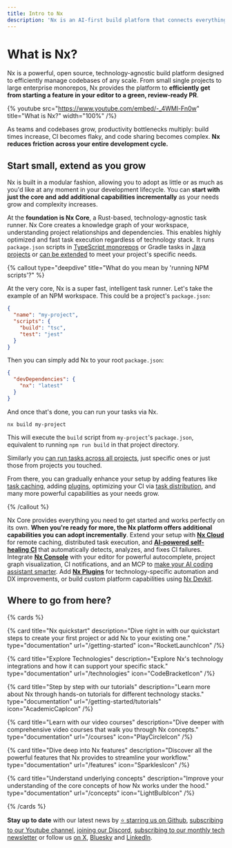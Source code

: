 ```yaml
---
title: Intro to Nx
description: 'Nx is an AI-first build platform that connects everything from your editor to CI. Helping you deliver fast, without breaking things.'
---
```


# What is Nx?

Nx is a powerful, open source, technology-agnostic build platform designed to efficiently manage codebases of any scale. From small single projects to large enterprise monorepos, Nx provides the platform to **efficiently get from starting a feature in your editor to a green, review-ready PR**.

{% youtube
src="https://www.youtube.com/embed/-_4WMl-Fn0w"
title="What is Nx?"
width="100%" /%}

As teams and codebases grow, productivity bottlenecks multiply: build times increase, CI becomes flaky, and code sharing becomes complex. **Nx reduces friction across your entire development cycle.**

## Start small, extend as you grow

Nx is built in a modular fashion, allowing you to adopt as little or as much as you'd like at any moment in your development lifecycle. You can **start with just the core and add additional capabilities incrementally** as your needs grow and complexity increases.

At the **foundation is Nx Core**, a Rust-based, technology-agnostic task runner. Nx Core creates a knowledge graph of your workspace, understanding project relationships and dependencies. This enables highly optimized and fast task execution regardless of technology stack. It runs `package.json` scripts in [TypeScript monorepos](/technologies/typescript/introduction) or Gradle tasks in [Java projects](/technologies/java/introduction) or [can be extended](/extending-nx/intro/getting-started) to meet your project's specific needs.

{% callout type="deepdive" title="What do you mean by 'running NPM scripts'?" %}

At the very core, Nx is a super fast, intelligent task runner. Let's take the example of an NPM workspace. This could be a project's `package.json`:

```json
{
  "name": "my-project",
  "scripts": {
    "build": "tsc",
    "test": "jest"
  }
}
```

Then you can simply add Nx to your root `package.json`:

```json
{
  "devDependencies": {
    "nx": "latest"
  }
}
```

And once that's done, you can run your tasks via Nx.

```shell
nx build my-project
```

This will execute the `build` script from `my-project`'s `package.json`, equivalent to running `npm run build` in that project directory.

Similarly you [can run tasks across all projects](/features/run-tasks), just specific ones or just those from projects you touched.

From there, you can gradually enhance your setup by adding features like [task caching](/features/cache-task-results), adding [plugins](/technologies), optimizing your CI via [task distribution](/ci/features/distribute-task-execution), and many more powerful capabilities as your needs grow.

{% /callout %}

Nx Core provides everything you need to get started and works perfectly on its own. **When you're ready for more, the Nx platform offers additional capabilities you can adopt incrementally**. Extend your setup with [**Nx Cloud**](/ci) for remote caching, distributed task execution, and [**AI-powered self-healing CI**](/ci/features/self-healing-ci) that automatically detects, analyzes, and fixes CI failures. Integrate [**Nx Console**](/getting-started/editor-setup) with your editor for powerful autocomplete, project graph visualization, CI notifications, and an MCP to [make your AI coding assistant smarter](/features/enhance-AI). Add [**Nx Plugins**](/technologies) for technology-specific automation and DX improvements, or build custom platform capabilities using [Nx Devkit](/extending-nx/intro/getting-started).

## Where to go from here?

{% cards %}

{% card title="Nx quickstart" description="Dive right in with our quickstart steps to create your first project or add Nx to your existing one." type="documentation" url="/getting-started" icon="RocketLaunchIcon" /%}

{% card title="Explore Technologies" description="Explore Nx's technology integrations and how it can support your specific stack." type="documentation" url="/technologies" icon="CodeBracketIcon" /%}

{% card title="Step by step with our tutorials" description="Learn more about Nx through hands-on tutorials for different technology stacks." type="documentation" url="/getting-started/tutorials" icon="AcademicCapIcon" /%}

{% card title="Learn with our video courses" description="Dive deeper with comprehensive video courses that walk you through Nx concepts." type="documentation" url="/courses" icon="PlayCircleIcon" /%}

{% card title="Dive deep into Nx features" description="Discover all the powerful features that Nx provides to streamline your workflow." type="documentation" url="/features" icon="SparklesIcon" /%}

{% card title="Understand underlying concepts" description="Improve your understanding of the core concepts of how Nx works under the hood." type="documentation" url="/concepts" icon="LightBulbIcon" /%}

{% /cards %}

**Stay up to date** with our latest news by [⭐️ starring us on Github](https://github.com/nrwl/nx), [subscribing to our Youtube channel](https://www.youtube.com/@nxdevtools), [joining our Discord](https://go.nx.dev/community), [subscribing to our monthly tech newsletter](https://go.nrwl.io/nx-newsletter) or follow us [on X](https://x.com/nxdevtools), [Bluesky](https://bsky.app/profile/nx.dev) and [LinkedIn](https://www.linkedin.com/company/nxdevtools).
